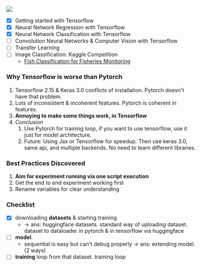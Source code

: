 
![](https://geps.dev/progress/40)
- [x] Getting started with Tensorflow
- [x] Neural Network Regression with Tensorflow
- [x] Neural Network Classification with Tensorflow
- [ ] Convolution Neural Networks & Computer Vision with Tensorflow
- [ ] Transfer Learning
- [ ] Image Classification: Kaggle Competition
  -  [Fish Classification for Fisheries Monitoring](https://www.kaggle.com/competitions/the-nature-conservancy-fisheries-monitoring/data)

### Why Tensorflow is worse than Pytorch
   1. Tensorflow 2.15 & Keras 3.0 conflicts of installation. Pytorch doesn't have that problem.
   2. Lots of inconsistent & incoherent features. Pytorch is coherent in features. 
   3. **Annoying to make some things work, in Tensorflow**
2. Conclusion
    1. Use Pytorch for training loop, if you want to use tensorflow, use it just for model architecture.
    2. Future: Using Jax or Tensorflow for speedup. Then use keras 3.0, same api, and multiple backends. No need to learn different libraries. 

### Best Practices Discovered
1. **Aim for experiment running via one script execution**
2. Get the end to end experiment working first
3. Rename variables for clear understanding

### Checklist

- [x] downloading **datasets** & starting training.
  - -> ans: huggingface datasets. standard way of uploading dataset. dataset to dataloader in pytorch & in tensorflow via huggingface
- [ ] **model**. 
  - sequential is easy but can't debug properly -> ans: extending model. (2 ways)
- [ ] **training** loop from that dataset. training loop 